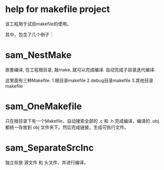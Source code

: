 # help for makefile project

该工程用于试验makefile的使用。

其中，包含了几个例子：

# sam_NestMake

嵌套编译, 在工程根目录, 敲make, 就可以完成编译. 自动完成子目录迭代编译.

这里面有三种Makefile:
1.根目录makefile
2.debug目录makefile
3.其他目录makefile

# sam_OneMakefile

只在根目录下有一个Makefile，自动搜索全部的 .c 和 .h 完成编译，编译的 .obj 都统一存放到 obj 文件夹下。然后完成链接，生成可执行文件。

# sam_SeparateSrcInc

独立存放 源文件 和 头文件，并进行编译。

